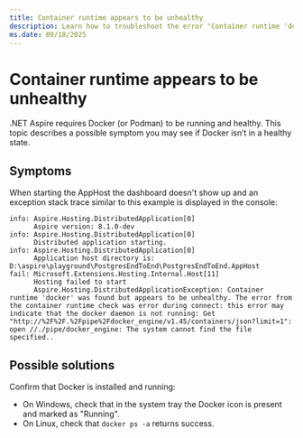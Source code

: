 ```yaml
---
title: Container runtime appears to be unhealthy
description: Learn how to troubleshoot the error "Container runtime 'docker' was found but appears to be unhealthy" during execution of your app.
ms.date: 09/18/2025
---
```


# Container runtime appears to be unhealthy

.NET Aspire requires Docker (or Podman) to be running and healthy. This topic describes a possible symptom you may see if Docker isn’t in a healthy state.

## Symptoms

When starting the AppHost the dashboard doesn't show up and an exception stack trace similar to this example is displayed in the console:

```Output
info: Aspire.Hosting.DistributedApplication[0]
      Aspire version: 8.1.0-dev
info: Aspire.Hosting.DistributedApplication[0]
      Distributed application starting.
info: Aspire.Hosting.DistributedApplication[0]
      Application host directory is: D:\aspire\playground\PostgresEndToEnd\PostgresEndToEnd.AppHost
fail: Microsoft.Extensions.Hosting.Internal.Host[11]
      Hosting failed to start
      Aspire.Hosting.DistributedApplicationException: Container runtime 'docker' was found but appears to be unhealthy. The error from the container runtime check was error during connect: this error may indicate that the docker daemon is not running: Get "http://%2F%2F.%2Fpipe%2Fdocker_engine/v1.45/containers/json?limit=1": open //./pipe/docker_engine: The system cannot find the file specified..
```

## Possible solutions

Confirm that Docker is installed and running:

- On Windows, check that in the system tray the Docker icon is present and marked as "Running".
- On Linux, check that `docker ps -a` returns success.
